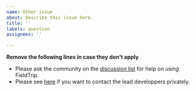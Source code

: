 ```yaml
---
name: Other issue
about: Describe this issue here.
title: ''
labels: question
assignees: ''

---
```


**Remove the following lines in case they don't apply**

- Please ask the community on the [discussion list](http://www.fieldtriptoolbox.org/discussion_list/) for help on _using_ FieldTrip.
- Please see [here](http://www.fieldtriptoolbox.org/about/) if you want to contact the lead developpers privately. 
